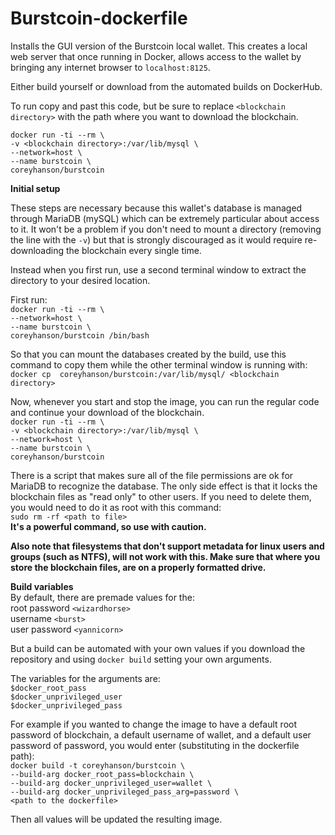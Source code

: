 # Burstcoin-dockerfile
Installs the GUI version of the Burstcoin local wallet. This creates a local web server that once running in Docker, allows access to the wallet by bringing any internet browser to `localhost:8125`.

Either build yourself or download from the automated builds on DockerHub.

To run copy and past this code, but be sure to replace `<blockchain directory>` with the path where you want to download the blockchain.

`docker run -ti --rm \`<br>
`-v <blockchain directory>:/var/lib/mysql \`<br>
`--network=host \`<br>
`--name burstcoin \`<br>
`coreyhanson/burstcoin`

**Initial setup**

These steps are necessary because this wallet's database is managed through MariaDB (mySQL) which can be extremely particular about access to it. It won't be a problem if you don't need to mount a directory (removing the line with the `-v`) but that is strongly discouraged as it would require re-downloading the blockchain every single time.

Instead when you first run, use a second terminal window to extract the directory to your desired location.

First run:<br>
`docker run -ti --rm \`<br>
`--network=host \`<br>
`--name burstcoin \`<br>
`coreyhanson/burstcoin /bin/bash`

So that you can mount the databases created by the build, use this command to copy them while the other terminal window is running with:<br>
`docker cp  coreyhanson/burstcoin:/var/lib/mysql/ <blockchain directory>`

Now, whenever you start and stop the image, you can run the regular code and continue your download of the blockchain.<br>
`docker run -ti --rm \`<br>
`-v <blockchain directory>:/var/lib/mysql \`<br>
`--network=host \`<br>
`--name burstcoin \`<br>
`coreyhanson/burstcoin`<br>

There is a script that makes sure all of the file permissions are ok for MariaDB to recognize the database. The only side effect is that it locks the blockchain files as "read only" to other users. If you need to delete them, you would need to do it as root with this command:<br>
`sudo rm -rf <path to file>`<br>
__It's a powerful command, so use with caution.__

__Also note that filesystems that don't support metadata for linux users and groups (such as NTFS), will not work with this. Make sure that where you store the blockchain files, are on a properly formatted drive.__

**Build variables**<br>
By default, there are premade values for the:<br>
root password `<wizardhorse>`<br>
username `<burst>`<br>
user password `<yannicorn>`

But a build can be automated with your own values if you download the repository and using `docker build` setting your own arguments.

The variables for the arguments are:<br>
`$docker_root_pass`<br>
`$docker_unprivileged_user`<br>
`$docker_unprivileged_pass`<br>

For example if you wanted to change the image to have a default root password of blockchain, a default username of wallet, and a default user password of password, you would enter (substituting in the dockerfile path):<br>
`docker build -t coreyhanson/burstcoin \`<br>
`--build-arg docker_root_pass=blockchain \`<br>
`--build-arg docker_unprivileged_user=wallet \`<br>
`--build-arg docker_unprivileged_pass_arg=password \`<br>
`<path to the dockerfile>`

Then all values will be updated the resulting image.
